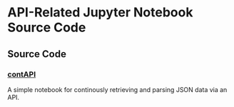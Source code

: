# API-Related Jupyter Notebook Source Code

## Source Code

###  [contAPI](https://github.com/mattfaltyn/APIs/blob/main/ipynb/contAPI.ipynb)
A simple notebook for continously retrieving and parsing JSON data via an API.
